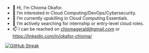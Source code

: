 - 👋 Hi, I’m Chioma Okafor. 
- 👀 I’m interested in Cloud Computing/DevOps/Cybersecurity.
- 🌱 I’m currently upskilling in Cloud Computing Essentials.
- 💞️ I’m actively searching for internship or entry-level cloud roles.
- 📫 I can be reached on chiomagerald@gmail.com 
or
https://linkedin.com/in/okafor-chioma/

[![GitHub Streak](https://github-readme-streak-stats.herokuapp.com?user=chizzy2021&theme=nightowl)](https://git.io/streak-stats)



<!---
Chummy21/Chummy21 is a ✨ special ✨ repository because its `README.md` (this file) appears on your GitHub profile.
You can click the Preview link to take a look at your changes.
--->
